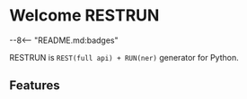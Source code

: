 # Welcome RESTRUN

--8<-- "README.md:badges"

RESTRUN is `REST(full api) + RUN(ner)` generator for Python.

## Features
